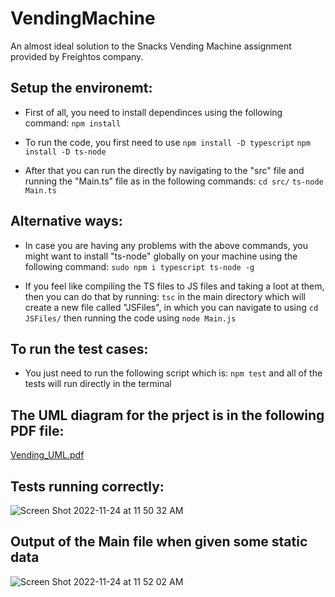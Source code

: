 # VendingMachine
An almost ideal solution to the Snacks Vending Machine assignment provided by Freightos company.

## Setup the environemt:
- First of all, you need to install dependinces using the following command:
`npm install`

- To run the code, you first need to use 
`npm install -D typescript`
`npm install -D ts-node`

- After that you can run the directly by navigating to the "src" file and running the "Main.ts" file as in the following commands:
`cd src/`
`ts-node Main.ts`

## Alternative ways:

* In case you are having any problems with the above commands, you might want to install "ts-node" globally on your machine using the following command:
`sudo npm i typescript ts-node -g`

* If you feel like compiling the TS files to JS files and taking a loot at them, then you can do that by running:
`tsc`
in the main directory which will create a new file called "JSFiles", in which you can navigate to using 
`cd JSFiles/`
then running the code using 
`node Main.js`

## To run the test cases:
* You just need to run the following script which is:
`npm test`
and all of the tests will run directly in the terminal

## The UML diagram for the prject is in the following PDF file:

[Vending_UML.pdf](https://github.com/wasem-ibrahim/VendingMachine/files/10083183/Vending_UML.pdf)

## Tests running correctly:
![Screen Shot 2022-11-24 at 11 50 32 AM](https://user-images.githubusercontent.com/61679566/203752662-7427e470-ae88-4fb0-97e0-255c1a0f53b8.jpg)

## Output of the Main file when given some static data
![Screen Shot 2022-11-24 at 11 52 02 AM](https://user-images.githubusercontent.com/61679566/203752927-9293e6ec-adde-4f0c-8435-34c7420fb8ea.jpg)







